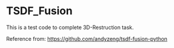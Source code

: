 # TSDF_Fusion

This is a test code to complete 3D-Restruction task.

Reference from: https://github.com/andyzeng/tsdf-fusion-python
